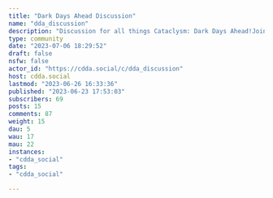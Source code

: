 ```yaml
---
title: "Dark Days Ahead Discussion" 
name: "dda_discussion"
description: "Discussion for all things Cataclysm: Dark Days Ahead!Join the discussion [using this guide](https://cdda.social/post/568)1. Be Nice - Pointless negativity, edginess, or discrimination will not be tolerated.2. No NSFW - No NSFW content is allowed. While CDDA deals with adult content, the intent is not to be erotic. Submissions that have excessive sexual themes may be removed at moderator discretion.3. Constructive Criticism - We encourage constructive criticism and feedback. However, avoid excessive or ongoing negativity that does not have any actionable or constructive elements. This gameplay element is imbalanced because it makes this other thing too difficult is fine. This change should be reverted, it's terrible is not.4. Stay On-topic - As this is a Lemmy dedicated to the game Cataclysm: Dark Days Ahead, the submissions should primarily focus on CDDA as a topic."
type: community
date: "2023-07-06 18:29:52"
draft: false
nsfw: false
actor_id: "https://cdda.social/c/dda_discussion"
host: cdda.social
lastmod: "2023-06-26 16:33:36"
published: "2023-06-23 17:53:03"
subscribers: 69
posts: 15
comments: 87
weight: 15
dau: 5
wau: 17
mau: 22
instances:
- "cdda_social"
tags: 
- "cdda_social"

---
```

